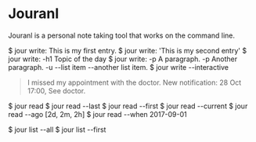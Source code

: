 # Jouranl

Jouranl is a personal note taking tool that works on the command line.

$ jour write: This is my first entry.
$ jour write: 'This is my second entry'
$ jour write: -h1 Topic of the day
$ jour write: -p A paragraph. -p Another paragraph. -u --list item --another list item.
$ jour write --interactive
> I missed my appointment with the doctor.
> New notification: 28 Oct 17:00, See doctor.
>

$ jour read
$ jour read --last 
$ jour read --first
$ jour read --current
$ jour read --ago [2d, 2m, 2h]
$ jour read --when 2017-09-01 

$ jour list --all
$ jour list --first